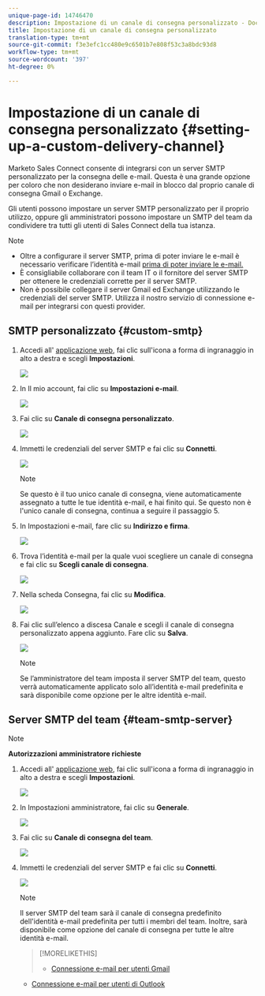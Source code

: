 ```yaml
---
unique-page-id: 14746470
description: Impostazione di un canale di consegna personalizzato - Documenti Marketo - Documentazione del prodotto
title: Impostazione di un canale di consegna personalizzato
translation-type: tm+mt
source-git-commit: f3e3efc1cc480e9c6501b7e808f53c3a8bdc93d8
workflow-type: tm+mt
source-wordcount: '397'
ht-degree: 0%

---
```



# Impostazione di un canale di consegna personalizzato {#setting-up-a-custom-delivery-channel}

Marketo Sales Connect consente di integrarsi con un server SMTP personalizzato per la consegna delle e-mail. Questa è una grande opzione per coloro che non desiderano inviare e-mail in blocco dal proprio canale di consegna Gmail o Exchange.

Gli utenti possono impostare un server SMTP personalizzato per il proprio utilizzo, oppure gli amministratori possono impostare un SMTP del team da condividere tra tutti gli utenti di Sales Connect della tua istanza.

>[!NOTE]
>
>* Oltre a configurare il server SMTP, prima di poter inviare le e-mail è necessario verificare l’identità e-mail [prima di poter inviare le e-mail.](/help/marketo/product-docs/marketo-sales-connect/getting-started/email-settings/verify-your-email.md)
>* È consigliabile collaborare con il team IT o il fornitore del server SMTP per ottenere le credenziali corrette per il server SMTP.
>* Non è possibile collegare il server Gmail ed Exchange utilizzando le credenziali del server SMTP. Utilizza il nostro servizio di connessione e-mail per integrarsi con questi provider.


## SMTP personalizzato {#custom-smtp}

1. Accedi all&#39; [applicazione web](https://toutapp.com/login), fai clic sull&#39;icona a forma di ingranaggio in alto a destra e scegli **Impostazioni**.

   ![](assets/setting-up-a-custom-delivery-channel-1.png)

1. In Il mio account, fai clic su **Impostazioni e-mail**.

   ![](assets/setting-up-a-custom-delivery-channel-2.png)

1. Fai clic su **Canale di consegna personalizzato**.

   ![](assets/setting-up-a-custom-delivery-channel-3.png)

1. Immetti le credenziali del server SMTP e fai clic su **Connetti**.

   ![](assets/setting-up-a-custom-delivery-channel-4.png)

   >[!NOTE]
   >
   >Se questo è il tuo unico canale di consegna, viene automaticamente assegnato a tutte le tue identità e-mail, e hai finito qui. Se questo non è l&#39;unico canale di consegna, continua a seguire il passaggio 5.

1. In Impostazioni e-mail, fare clic su **Indirizzo e firma**.

   ![](assets/setting-up-a-custom-delivery-channel-5.png)

1. Trova l’identità e-mail per la quale vuoi scegliere un canale di consegna e fai clic su **Scegli canale di consegna**.

   ![](assets/setting-up-a-custom-delivery-channel-6.png)

1. Nella scheda Consegna, fai clic su **Modifica**.

   ![](assets/setting-up-a-custom-delivery-channel-7.png)

1. Fai clic sull’elenco a discesa Canale e scegli il canale di consegna personalizzato appena aggiunto. Fare clic su **Salva**.

   ![](assets/setting-up-a-custom-delivery-channel-8.png)

   >[!NOTE]
   >
   >Se l’amministratore del team imposta il server SMTP del team, questo verrà automaticamente applicato solo all’identità e-mail predefinita e sarà disponibile come opzione per le altre identità e-mail.

## Server SMTP del team {#team-smtp-server}

>[!NOTE]
>
>**Autorizzazioni amministratore richieste**

1. Accedi all&#39; [applicazione web](https://toutapp.com/login), fai clic sull&#39;icona a forma di ingranaggio in alto a destra e scegli **Impostazioni**.

   ![](assets/setting-up-a-custom-delivery-channel-9.png)

1. In Impostazioni amministratore, fai clic su **Generale**.

   ![](assets/setting-up-a-custom-delivery-channel-10.png)

1. Fai clic su **Canale di consegna del team**.

   ![](assets/setting-up-a-custom-delivery-channel-11.png)

1. Immetti le credenziali del server SMTP e fai clic su **Connetti**.

   ![](assets/setting-up-a-custom-delivery-channel-12.png)

   >[!NOTE]
   >
   >Il server SMTP del team sarà il canale di consegna predefinito dell&#39;identità e-mail predefinita per tutti i membri del team. Inoltre, sarà disponibile come opzione del canale di consegna per tutte le altre identità e-mail.

   >[!MORELIKETHIS]
   >
   >* [Connessione e-mail per utenti Gmail](/help/marketo/product-docs/marketo-sales-connect/email-plugins/gmail/email-connection-for-gmail-users.md)
      >
      >
   * [Connessione e-mail per utenti di Outlook](/help/marketo/product-docs/marketo-sales-connect/email-plugins/msc-for-outlook/email-connection-for-outlook-users.md)

